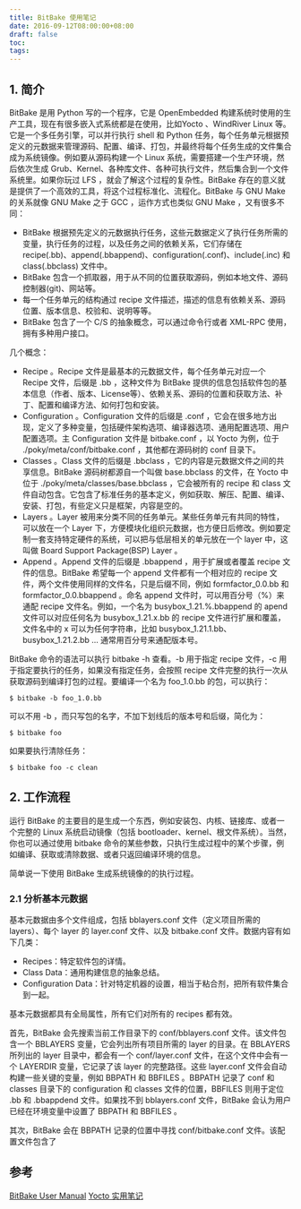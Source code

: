 ```yaml
---
title: BitBake 使用笔记
date: 2016-09-12T08:00:00+08:00
draft: false
toc:
tags:
---
```




## 1. 简介

BitBake 是用 Python 写的一个程序，它是 OpenEmbedded 构建系统时使用的生产工具，现在有很多嵌入式系统都是在使用，比如Yocto 、WindRiver Linux 等。它是一个多任务引擎，可以并行执行 shell 和 Python 任务，每个任务单元根据预定义的元数据来管理源码、配置、编译、打包，并最终将每个任务生成的文件集合成为系统镜像。例如要从源码构建一个 Linux 系统，需要搭建一个生产环境，然后依次生成 Grub、Kernel、各种库文件、各种可执行文件，然后集合到一个文件系统里。如果你玩过 LFS ，就会了解这个过程的复杂性。BitBake 存在的意义就是提供了一个高效的工具，将这个过程标准化、流程化。BitBake 与 GNU Make 的关系就像 GNU Make 之于 GCC ，运作方式也类似 GNU Make ，又有很多不同：

* BitBake 根据预先定义的元数据执行任务，这些元数据定义了执行任务所需的变量，执行任务的过程，以及任务之间的依赖关系，它们存储在 recipe(.bb)、append(.bbappend)、configuration(.conf)、include(.inc) 和 class(.bbclass) 文件中。
* BitBake 包含一个抓取器，用于从不同的位置获取源码，例如本地文件、源码控制器(git)、网站等。
* 每一个任务单元的结构通过 recipe 文件描述，描述的信息有依赖关系、源码位置、版本信息、校验和、说明等等。
* BitBake 包含了一个 C/S 的抽象概念，可以通过命令行或者 XML-RPC 使用，拥有多种用户接口。

几个概念：

* Recipe 。Recipe 文件是最基本的元数据文件，每个任务单元对应一个 Recipe 文件，后缀是 .bb ，这种文件为 BitBake 提供的信息包括软件包的基本信息（作者、版本、License等）、依赖关系、源码的位置和获取方法、补丁、配置和编译方法、如何打包和安装。
* Configuration 。Configuration 文件的后缀是 .conf ，它会在很多地方出现，定义了多种变量，包括硬件架构选项、编译器选项、通用配置选项、用户配置选项。主 Configuration 文件是 bitbake.conf ，以 Yocto 为例，位于 ./poky/meta/conf/bitbake.conf ，其他都在源码树的 conf 目录下。
* Classes 。Class 文件的后缀是 .bbclass ，它的内容是元数据文件之间的共享信息。BitBake 源码树都源自一个叫做 base.bbclass 的文件，在 Yocto 中位于 ./poky/meta/classes/base.bbclass ，它会被所有的 recipe 和 class 文件自动包含。它包含了标准任务的基本定义，例如获取、解压、配置、编译、安装、打包，有些定义只是框架，内容是空的。
* Layers 。Layer 被用来分类不同的任务单元。某些任务单元有共同的特性，可以放在一个 Layer 下，方便模块化组织元数据，也方便日后修改。例如要定制一套支持特定硬件的系统，可以把与低层相关的单元放在一个 layer 中，这叫做 Board Support Package(BSP) Layer 。
* Append 。Append 文件的后缀是 .bbappend ，用于扩展或者覆盖 recipe 文件的信息。BitBake 希望每一个 append 文件都有一个相对应的 recipe 文件，两个文件使用同样的文件名，只是后缀不同，例如 formfactor_0.0.bb 和 formfactor_0.0.bbappend 。命名 append 文件时，可以用百分号（%）来通配 recipe 文件名。例如，一个名为 busybox_1.21.%.bbappend 的 apend 文件可以对应任何名为 busybox_1.21.x.bb 的 recipe 文件进行扩展和覆盖，文件名中的 x 可以为任何字符串，比如 busybox_1.21.1.bb、busybox_1.21.2.bb ... 通常用百分号来通配版本号。

BitBake 命令的语法可以执行 bitbake -h 查看。-b 用于指定 recipe 文件，-c 用于指定要执行的任务，如果没有指定任务，会按照 recipe 文件完整的执行一次从获取源码到编译打包的过程。要编译一个名为 foo_1.0.bb 的包，可以执行：

    $ bitbake -b foo_1.0.bb                    

可以不用 -b ，而只写包的名字，不加下划线后的版本号和后缀，简化为：

    $ bitbake foo
    
如果要执行清除任务：

    $ bitbake foo -c clean
        
## 2. 工作流程

运行 BitBake 的主要目的是生成一个东西，例如安装包、内核、链接库、或者一个完整的 Linux 系统启动镜像（包括 bootloader、kernel、根文件系统）。当然，你也可以通过使用 bitbake 命令的某些参数，只执行生成过程中的某个步骤，例如编译、获取或清除数据、或者只返回编译环境的信息。

简单说一下使用 BitBake 生成系统镜像的的执行过程。

### 2.1 分析基本元数据

基本元数据由多个文件组成，包括 bblayers.conf 文件（定义项目所需的 layers）、每个 layer 的 layer.conf 文件、以及 bitbake.conf 文件。数据内容有如下几类：

* Recipes：特定软件包的详情。
* Class Data：通用构建信息的抽象总结。
* Configuration Data：针对特定机器的设置，相当于粘合剂，把所有软件集合到一起。

基本元数据都具有全局属性，所有它们对所有的 recipes 都有效。

首先，BitBake 会先搜索当前工作目录下的 conf/bblayers.conf 文件。该文件包含一个 BBLAYERS 变量，它会列出所有项目所需的 layer 的目录。在 BBLAYERS 所列出的 layer 目录中，都会有一个 conf/layer.conf 文件，在这个文件中会有一个 LAYERDIR 变量，它记录了该 layer 的完整路径。这些 layer.conf 文件会自动构建一些关键的变量，例如 BBPATH 和 BBFILES 。BBPATH 记录了 conf 和 classes 目录下的 configuration 和 classes 文件的位置，BBFILES 则用于定位 .bb 和 .bbappdend 文件。如果找不到 bblayers.conf 文件，BitBake 会认为用户已经在环境变量中设置了 BBPATH 和 BBFILES 。

其次，BitBake 会在 BBPATH 记录的位置中寻找 conf/bitbake.conf 文件。该配置文件包含了 

## 参考
[BitBake User Manual](http://www.yoctoproject.org/docs/2.1.1/bitbake-user-manual/bitbake-user-manual.html#bitbake-user-manual)
[Yocto 实用笔记](http://www.kancloud.cn/digest/yocto/138623)
